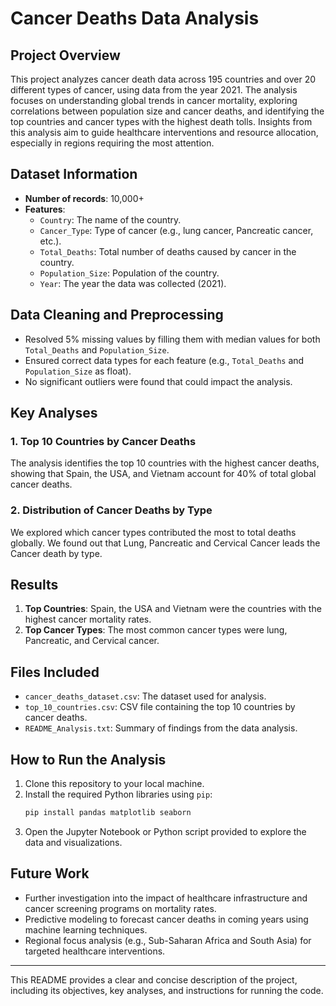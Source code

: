 # Cancer Deaths Data Analysis

## Project Overview
This project analyzes cancer death data across 195 countries and over 20 different types of cancer, using data from the year 2021. The analysis focuses on understanding global trends in cancer mortality, exploring correlations between population size and cancer deaths, and identifying the top countries and cancer types with the highest death tolls. Insights from this analysis aim to guide healthcare interventions and resource allocation, especially in regions requiring the most attention.

## Dataset Information
- **Number of records**: 10,000+
- **Features**:
  - `Country`: The name of the country.
  - `Cancer_Type`: Type of cancer (e.g., lung cancer, Pancreatic cancer, etc.).
  - `Total_Deaths`: Total number of deaths caused by cancer in the country.
  - `Population_Size`: Population of the country.
  - `Year`: The year the data was collected (2021).

## Data Cleaning and Preprocessing
- Resolved 5% missing values by filling them with median values for both `Total_Deaths` and `Population_Size`.
- Ensured correct data types for each feature (e.g., `Total_Deaths` and `Population_Size` as float).
- No significant outliers were found that could impact the analysis.

## Key Analyses
### 1. Top 10 Countries by Cancer Deaths
The analysis identifies the top 10 countries with the highest cancer deaths, showing that Spain, the USA, and Vietnam account for 40% of total global cancer deaths.

### 2. Distribution of Cancer Deaths by Type
We explored which cancer types contributed the most to total deaths globally. We found out that Lung, Pancreatic and Cervical Cancer leads the Cancer death by type.


## Results
1. **Top Countries**: Spain, the USA and Vietnam were the countries with the highest cancer mortality rates.
2. **Top Cancer Types**: The most common cancer types were lung, Pancreatic, and Cervical cancer.


## Files Included
- `cancer_deaths_dataset.csv`: The dataset used for analysis.
- `top_10_countries.csv`: CSV file containing the top 10 countries by cancer deaths.
- `README_Analysis.txt`: Summary of findings from the data analysis.

## How to Run the Analysis
1. Clone this repository to your local machine.
2. Install the required Python libraries using `pip`:
   ```bash
   pip install pandas matplotlib seaborn
   ```
3. Open the Jupyter Notebook or Python script provided to explore the data and visualizations.

## Future Work
- Further investigation into the impact of healthcare infrastructure and cancer screening programs on mortality rates.
- Predictive modeling to forecast cancer deaths in coming years using machine learning techniques.
- Regional focus analysis (e.g., Sub-Saharan Africa and South Asia) for targeted healthcare interventions.

---

This README provides a clear and concise description of the project, including its objectives, key analyses, and instructions for running the code.
